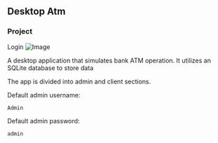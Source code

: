 ## Desktop Atm
### Project
Login
![Image](../assets/login-page.PNG?raw=true)

A desktop application that simulates bank ATM operation. It utilizes an SQLite database to store data<br>

The app is divided into admin and client sections.<br>

Default admin username:

    Admin
Default admin password:

    admin
